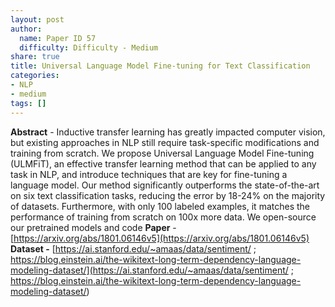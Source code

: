 ```yaml
---
layout: post
author:
  name: Paper ID 57
  difficulty: Difficulty - Medium
share: true
title: Universal Language Model Fine-tuning for Text Classification
categories:
- NLP
- medium
tags: []
---
```

**Abstract** - Inductive transfer learning has greatly impacted computer vision, but existing approaches in NLP still require task-specific modifications and training from scratch. We propose Universal Language Model Fine-tuning (ULMFiT), an effective transfer learning method that can be applied to any task in NLP, and introduce techniques that are key for fine-tuning a language model. Our method significantly outperforms the state-of-the-art on six text classification tasks, reducing the error by 18-24% on the majority of datasets. Furthermore, with only 100 labeled examples, it matches the performance of training from scratch on 100x more data. We open-source our pretrained models and code
**Paper** - [https://arxiv.org/abs/1801.06146v5](https://arxiv.org/abs/1801.06146v5)
**Dataset -** [https://ai.stanford.edu/~amaas/data/sentiment/ ; https://blog.einstein.ai/the-wikitext-long-term-dependency-language-modeling-dataset/](https://ai.stanford.edu/~amaas/data/sentiment/ ; https://blog.einstein.ai/the-wikitext-long-term-dependency-language-modeling-dataset/)
    